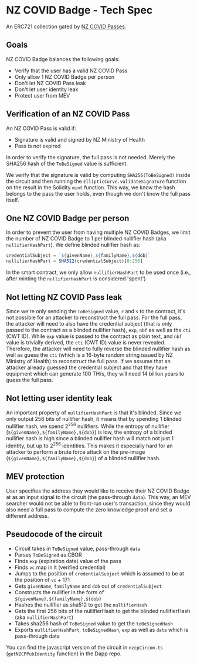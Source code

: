 # NZ COVID Badge - Tech Spec

An ERC721 collection gated by [NZ COVID Passes](https://github.com/minhealthnz/nzcovidpass-spec).

## Goals

NZ COVID Badge balances the following goals:

- Verify that the user has a valid NZ COVID Pass
- Only allow 1 NZ COVID Badge per person
- Don't let NZ COVID Pass leak
- Don't let user identity leak
- Protect user from MEV

## Verification of an NZ COVID Pass

An NZ COVID Pass is valid if:
- Signature is valid and signed by NZ Ministry of Health
- Pass is not expired

In order to verify the signature, the full pass is not needed. Merely the SHA256 hash of the `ToBeSigned` value is sufficient.

We verify that the signature is valid by computing `SHA256(ToBeSigned)` inside the circuit and then running the `EllipticCurve.validateSignature` function on the result in the Solidity `mint` function. This way, we know the hash belongs to the pass the user holds, even though we don't know the full pass itself.

## One NZ COVID Badge per person

In order to prevent the user from having multiple NZ COVID Badges, we limit the number of NZ COVID Badge to 1 per blinded nullifier hash (aka `nullifierHashPart`). We define blinded nullifier hash as:

```javascript
credentialSubject = `${givenName},${familyName},${dob}`
nullifierHashPart = SHA512(credentialSubject)[0:256]
```

In the smart contract, we only allow `nullifierHashPart` to be used once (i.e., after minting the `nullifierHashPart` is considered 'spent')

## Not letting NZ COVID Pass leak

Since we're only sending the `ToBeSigned` value, `r` and `s` to the contract, it's not possible for an attacker to reconstruct the full pass. For the  full pass, the attacker will need to also have the credential subject (that is only passed to the contract as a blinded nullifier hash), `exp`, `nbf` as well as the `cti` (CWT ID). While `exp` value is passed to the contract as plain text, and `nbf` value is trivially derived, the `cti` (CWT ID) value is never revealed. Therefore, the attacker will need to fully reverse the blinded nullifier hash as well as guess the `cti` (which is a 16-byte random string issued by NZ Ministry of Health) to reconstruct the full pass. If we assume that an attacker already guessed the credential subject and that they have equipment which can generate 100 TH/s, they will need 14 billion years to guess the full pass.

## Not letting user identity leak

An important property of `nullifierHashPart` is that it's blinded. Since we only output 256 bits of nullifier hash, it means that by spending 1 blinded nullifier hash, we spend 2<sup>256</sup> nullifiers. While the entropy of nullifier (`${givenName},${familyName},${dob}`) is low, the entropy of a blinded nullifier hash is high since a blinded nullifier hash will match not just 1 identity, but up to 2<sup>256</sup> identities. This makes it especially hard for an attacker to perform a brute force attack on the pre-image (`${givenName},${familyName},${dob}`) of a blinded nullifier hash.

## MEV protection
User specifies the address they would like to receive their NZ COVID Badge at as an input signal to the circuit (the pass-through `data`). This way, an MEV searcher would not be able to front-run user's transaction, since they would also need a full pass to compute the zero knowledge proof and set a different address.

## Pseudocode of the circuit
- Circuit takes in `ToBeSigned` value, pass-through `data`
- Parses `ToBeSigned` as CBOR
- Finds `exp` (expiration date) value of the pass
- Finds `vc` map in it (verified credential)
- Jumps to the position of `credentialSubject` which is assumed to be at the position of `vc` + 171
- Gets `givenName`, `familyName` and `dob` out of `credentialSubject`
- Constructs the nullifier in the form of `${givenName},${familyName},${dob}`
- Hashes the nullifier as sha512 to get the `nullifierHash`
- Gets the first 256 bits of the nullifierHash to get the blinded nullifierHash (aka `nullifierHashPart`)
- Takes sha256 hash of `ToBeSigned` value to get the `toBeSignedHash`
- Exports `nullifierHashPart`, `toBeSignedHash`, `exp` as well as `data` which is pass-through data

You can find the javascript version of the circuit in `nzcpCircom.ts` (`getNZCPPubIdentity` function) in the Dapp repo.